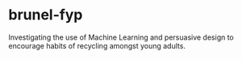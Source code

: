 # brunel-fyp
Investigating the use of Machine Learning and persuasive design to encourage habits of recycling amongst young adults.
